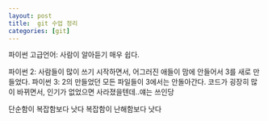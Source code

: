 ```yaml
---
layout: post
title:  git 수업 정리
categories: [git]
---
```


파이썬
고급언어: 사람이 알아듣기 매우 쉽다.

파이썬 2: 사람들이 많이 쓰기 시작하면서, 어그러진 애들이 맘에 안들어서 3를 새로 만들었다.
파이썬 3: 2의 만들었던 모든 파일들이 3에서는 안돌아간다.
코드가 굉장히 많이 바뀌면서, 인기가 없었으면 사라졌을텐데..얘는 쓰인당

단순함이 복잡함보다 낫다
복잡함이 난해함보다 낫다
